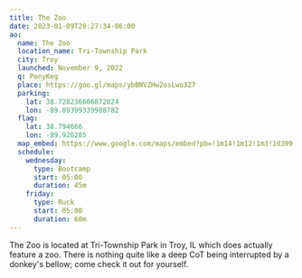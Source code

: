```yaml
---
title: The Zoo
date: 2023-01-09T20:27:34-06:00
ao:
  name: The Zoo
  location_name: Tri-Township Park
  city: Troy
  launched: November 9, 2022
  q: PonyKeg
  place: https://goo.gl/maps/ybBNVZHw2osLwo3Z7
  parking:
    lat: 38.728236606872024
    lon: -89.89399339988782
  flag:
    lat: 38.794666
    lon: -89.926285
  map_embed: https://www.google.com/maps/embed?pb=!1m14!1m12!1m3!1d399.7069362810231!2d-89.89426027968696!3d38.72821306679861!2m3!1f0!2f0!3f0!3m2!1i1024!2i768!4f13.1!5e1!3m2!1sen!2sus!4v1673444290826!5m2!1sen!2sus
  schedule:
    wednesday:
      type: Bootcamp
      start: 05:00
      duration: 45m
    friday:
      type: Ruck
      start: 05:00
      duration: 60m
---
```

The Zoo is located at Tri-Township Park in Troy, IL which does actually feature a zoo.
There is nothing quite like a deep CoT being interrupted by a donkey's bellow; come check it out for yourself.
